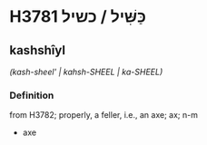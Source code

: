 # H3781 כַּשִּׁיל / כשיל

## kashshîyl

_(kash-sheel' | kahsh-SHEEL | ka-SHEEL)_

### Definition

from H3782; properly, a feller, i.e., an axe; ax; n-m

- axe
